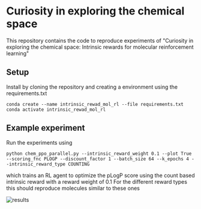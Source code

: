 # Curiosity in exploring the chemical space
This repository contains the code to reproduce experiments of "Curiosity in exploring the chemical space: Intrinsic rewards for molecular reinforcement learning"

## Setup
Install by cloning the repository and creating a environment using the requirements.txt
```
conda create --name intrinsic_rewad_mol_rl --file requirements.txt
conda activate intrinsic_rewad_mol_rl
```

## Example experiment
Run the experiments using 
```
python chem_ppo_parallel.py --intrinsic_reward_weight 0.1 --plot True --scoring_fnc PLOGP --discount_factor 1 --batch_size 64 --k_epochs 4 --intrinsic_reward_type COUNTING
```
which trains an RL agent to optimize the pLogP score using the count based intrinsic reward with a reward weight of 0.1
For the different reward types this should reproduce molecules similar to these ones

![results](https://github.com/aspuru-guzik-group/curiosity/assets/curiosity_results.png)